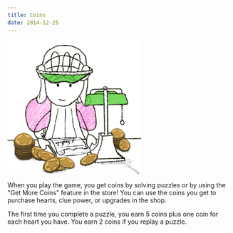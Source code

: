 ```yaml
---
title: Coins
date: 2014-12-25
---
```

<a href="images/PennyAccountant.png"><img class="size-medium wp-image-6" alt="This is Penny in the counting house!" src="images/PennyAccountant.png" width="300" height="300" /></a>

When you play the game, you get coins by solving puzzles or by using the "Get More Coins" feature in the store! You can use the coins you get to purchase hearts, clue power, or upgrades in the shop.

The first time you complete a puzzle, you earn 5 coins plus one coin for each heart you have. You earn 2 coins if you replay a puzzle.